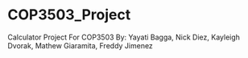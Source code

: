 COP3503_Project
===============

Calculator Project For COP3503
By: Yayati Bagga, Nick Diez, Kayleigh Dvorak, Mathew Giaramita, Freddy Jimenez
